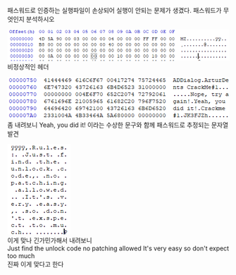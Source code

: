 패스워드로 인증하는 실행파일이 손상되어 실행이 안되는 문제가 생겼다. 패스워드가 무엇인지 분석하시오

![header](./header.png)  
비정상적인 헤더

![password](./password.png)  
좀 내려보니 Yeah, you did it! 이라는 수상한 문구와 함께 패스워드로 추정되는 문자열 발견

![hint](./hint.png)  
이게 맞나 긴가민가해서 내려보니  
Just find the unlock code no patching allowed It's very easy so don't expect too much  
진짜 이게 맞다고 한다
